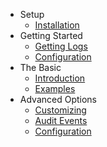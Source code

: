 - Setup
    - [Installation](/docs/{{version}}/installation)
- Getting Started
    - [Getting Logs](/docs/{{version}}/getting-logs)
    - [Configuration](/docs/{{version}}/configuration)
- The Basic
    - [Introduction](/docs/{{version}}/introduction)
    - [Examples](/docs/{{version}}/examples)
- Advanced Options
    - [Customizing](/docs/{{version}}/customizing)
    - [Audit Events](/docs/{{version}}/events)
    - [Configuration](/docs/{{version}}/configuration)
